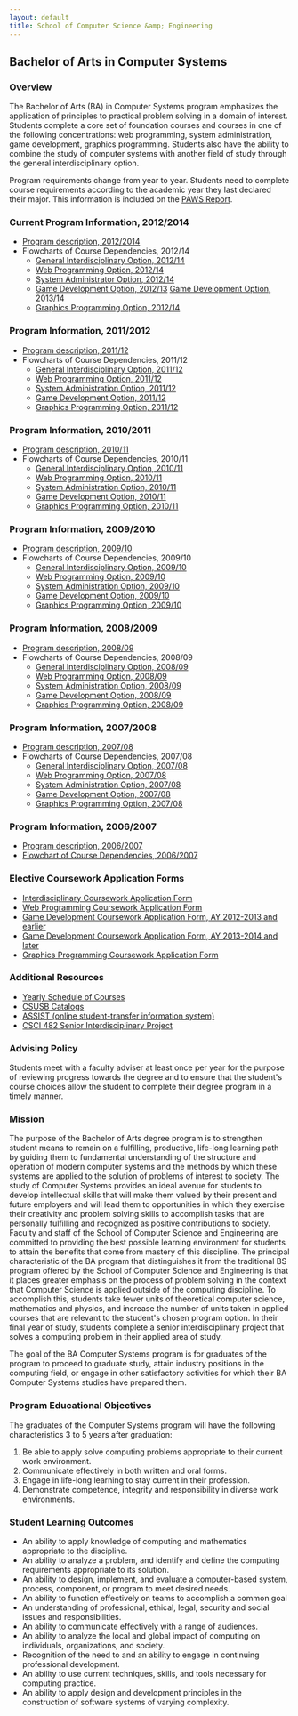 ```yaml
---
layout: default
title: School of Computer Science &amp; Engineering
---
```


## Bachelor of Arts in Computer Systems

### Overview

The Bachelor of Arts (BA) in Computer Systems program emphasizes the application of principles to practical problem solving in a domain of interest. Students complete a core set of foundation courses and courses in one of the following concentrations: web programming, system administration, game development, graphics programming. Students also have the ability to combine the study of computer systems with another field of study through the general interdisciplinary option.

Program requirements change from year to year. Students need to complete course requirements according to the academic year they last declared their major. This information is included on the [PAWS Report][paws].

### Current Program Information, 2012/2014

- [Program description, 2012/2014][description-12-14]
- Flowcharts of Course Dependencies, 2012/14
  - [General Interdisciplinary Option, 2012/14][inter-12-14]
  - [Web Programming Option, 2012/14][web-12-14]
  - [System Administrator Option, 2012/14][system-12-14]
  - [Game Development Option, 2012/13][game-12-13]
    [Game Development Option, 2013/14][game-13-14]
  - [Graphics Programming Option, 2012/14][graphics-12-14]

### Program Information, 2011/2012

- [Program description, 2011/12][description-11-12]
- Flowcharts of Course Dependencies, 2011/12
  - [General Interdisciplinary Option, 2011/12][inter-11-12]
  - [Web Programming Option, 2011/12][web-11-12]
  - [System Administration Option, 2011/12][system-11-12]
  - [Game Development Option, 2011/12][game-11-12]
  - [Graphics Programming Option, 2011/12][graphics-11-12]

### Program Information, 2010/2011

- [Program description, 2010/11][description-10-11]
- Flowcharts of Course Dependencies, 2010/11
  - [General Interdisciplinary Option, 2010/11][inter-10-11]
  - [Web Programming Option, 2010/11][web-10-11]
  - [System Administration Option, 2010/11][system-10-11]
  - [Game Development Option, 2010/11][game-10-11]
  - [Graphics Programming Option, 2010/11][graphics-10-11]

### Program Information, 2009/2010

- [Program description, 2009/10][description-09-10]
- Flowcharts of Course Dependencies, 2009/10
  - [General Interdisciplinary Option, 2009/10][inter-09-10]
  - [Web Programming Option, 2009/10][web-09-10]
  - [System Administration Option, 2009/10][system-09-10]
  - [Game Development Option, 2009/10][game-09-10]
  - [Graphics Programming Option, 2009/10][graphics-09-10]

### Program Information, 2008/2009

- [Program description, 2008/09][description-08-09]
- Flowcharts of Course Dependencies, 2008/09
  - [General Interdisciplinary Option, 2008/09][inter-08-09]
  - [Web Programming Option, 2008/09][web-08-09]
  - [System Administration Option, 2008/09][system-08-09]
  - [Game Development Option, 2008/09][game-08-09]
  - [Graphics Programming Option, 2008/09][graphics-08-09]

### Program Information, 2007/2008

- [Program description, 2007/08][description-07-08]
- Flowcharts of Course Dependencies, 2007/08
  - [General Interdisciplinary Option, 2007/08][inter-07-08]
  - [Web Programming Option, 2007/08][web-07-08]
  - [System Administration Option, 2007/08][system-07-08]
  - [Game Development Option, 2007/08][game-07-08]
  - [Graphics Programming Option, 2007/08][graphics-07-08]

### Program Information, 2006/2007

- [Program description, 2006/2007][description-06-07]
- [Flowchart of Course Dependencies, 2006/2007][flowchart-06-07]

### Elective Coursework Application Forms

- [Interdisciplinary Coursework Application Form][inter-app]
- [Web Programming Coursework Application Form][web-app]
- [Game Development Coursework Application Form, AY 2012-2013 and earlier][game-app-12-13]
- [Game Development Coursework Application Form, AY 2013-2014 and later][game-app-13-14]
- [Graphics Programming Coursework Application Form][graphics-app]

### Additional Resources

- [Yearly Schedule of Courses][yearly-schedule]
- [CSUSB Catalogs][catalog]
- [ASSIST (online student-transfer information system)][assist]
- [CSCI 482 Senior Interdisciplinary Project][senior-project]

### Advising Policy

Students meet with a faculty adviser at least once per year for the purpose of reviewing progress towards the degree and to ensure that the student's course choices allow the student to complete their degree program in a timely manner.

### Mission

The purpose of the Bachelor of Arts degree program is to strengthen student means to remain on a fulfilling, productive, life-long learning path by guiding them to fundamental understanding of the structure and operation of modern computer systems and the methods by which these systems are applied to the solution of problems of interest to society. The study of Computer Systems provides an ideal avenue for students to develop intellectual skills that will make them valued by their present and future employers and will lead them to opportunities in which they exercise their creativity and problem solving skills to accomplish tasks that are personally fulfilling and recognized as positive contributions to society. Faculty and staff of the School of Computer Science and Engineering are committed to providing the best possible learning environment for students to attain the benefits that come from mastery of this discipline. The principal characteristic of the BA program that distinguishes it from the traditional BS program offered by the School of Computer Science and Engineering is that it places greater emphasis on the process of problem solving in the context that Computer Science is applied outside of the computing discipline. To accomplish this, students take fewer units of theoretical computer science, mathematics and physics, and increase the number of units taken in applied courses that are relevant to the student's chosen program option. In their final year of study, students complete a senior interdisciplinary project that solves a computing problem in their applied area of study.

The goal of the BA Computer Systems program is for graduates of the program to proceed to graduate study, attain industry positions in the computing field, or engage in other satisfactory activities for which their BA Computer Systems studies have prepared them.

### Program Educational Objectives

The graduates of the Computer Systems program will have the following characteristics 3 to 5 years after graduation:

1. Be able to apply solve computing problems appropriate to their current work environment.
2. Communicate effectively in both written and oral forms.
3. Engage in life-long learning to stay current in their profession.
4. Demonstrate competence, integrity and responsibility in diverse work environments.

### Student Learning Outcomes

- An ability to apply knowledge of computing and mathematics appropriate to the discipline.
- An ability to analyze a problem, and identify and define the computing requirements appropriate to its solution.
- An ability to design, implement, and evaluate a computer-based system, process, component, or program to meet desired needs.
- An ability to function effectively  on teams to accomplish a common goal
- An understanding of professional, ethical, legal, security and social issues and responsibilities.
- An ability to communicate effectively with a range of audiences.
- An ability to analyze the local and global impact of computing on individuals, organizations, and society.
- Recognition of the need to and an ability to engage in continuing professional development.
- An ability to use current techniques, skills, and tools necessary for computing practice.
- An ability to apply design and development principles in the construction of software systems of varying complexity.

[paws]: http://cms.csusb.edu/ehelp/sa/Paws.jsp

[description-12-14]: ../bs_computer_science/Computer_science_requirements_2012_2014.pdf
[inter-12-14]: Interdisciplinary_option_2012_2014.pdf
[web-12-14]: Web_programming_option_2012_2014.pdf
[system-12-14]: System_administration_option_2012_2014.pdf
[game-12-13]: ba-game-2012.pdf
[game-13-14]: ba-game-2013.pdf
[graphics-12-14]: Graphics_programming_option_2012_2014.pdf

[description-11-12]: ../bs_computer_science/Computer_science_requirements_2011_2012.pdf
[inter-11-12]: Interdisciplinary_option_2011_2012.pdf
[web-11-12]: Web_programming_option_2011_2012.pdf
[system-11-12]: System_administration_option_2011_2012.pdf
[game-11-12]: Game_development_option_2011_2012.pdf
[graphics-11-12]: Graphics_programming_option_2011_2012.pdf

[description-10-11]: ../bs_computer_science/Computer_science_requirements_2010_2011.pdf
[inter-10-11]: Interdisciplinary_option_2010_2011.pdf
[web-10-11]: Web_programming_option_2010_2011.pdf
[system-10-11]: System_administration_option_2010_2011.pdf
[game-10-11]: Game_development_option_2010_2011.pdf
[graphics-10-11]: Graphics_programming_option_2010_2011.pdf

[description-09-10]: ../bs_computer_science/Computer_science_requirements_2009_2010.pdf
[inter-09-10]: Interdisciplinary_option_2009_2010.pdf
[web-09-10]: Web_programming_option_2009_2010.pdf
[system-09-10]: System_administration_option_2009_2010.pdf
[game-09-10]: Game_development_option_2009_2010.pdf
[graphics-09-10]: Graphics_programming_option_2009_2010.pdf

[description-08-09]: ../bs_computer_science/Computer_science_requirements_2008_2009.pdf
[inter-08-09]: Interdisciplinary_option_2008_2009.pdf
[web-08-09]: Web_programming_option_2008_2009.pdf
[system-08-09]: System_administration_option_2008_2009.pdf
[game-08-09]: Game_development_option_2008_2009.pdf
[graphics-08-09]: Graphics_programming_option_2008_2009.pdf

[description-07-08]: ../bs_computer_science/Computer_science_requirements_2007_2008.pdf
[inter-07-08]: Interdisciplinary_option_2007_2008.pdf
[web-07-08]: Web_programming_option_2007_2008.pdf
[system-07-08]: System_administration_option_2007_2008.pdf
[game-07-08]: Game_development_option_2007_2008.pdf
[graphics-07-08]: Graphics_programming_option_2007_2008.pdf

[description-06-07]: Computer_science_requirements_2006_2007.pdf
[flowchart-06-07]: Computer_systems_flowchart_2006_2007.pdf

[inter-app]: /resources/forms/ba_computer_systems/interdisciplinary-coursework-2011-present.pdf
[web-app]: /resources/forms/ba_computer_systems/web-coursework-2012-present.pdf
[game-app-12-13]: /resources/forms/ba_computer_systems/game-coursework-2012-2013.pdf
[game-app-13-14]: /resources/forms/ba_computer_systems/game-coursework-2013-present.pdf
[graphics-app]: /resources/forms/ba_computer_systems/graphics-coursework-2012-present.pdf

[yearly-schedule]: /docs/Yearly_schedule_of_courses.pdf
[catalog]: http://catalog.csusb.edu/
[assist]: http://www.assist.org/
[senior-project]: cse_482/

